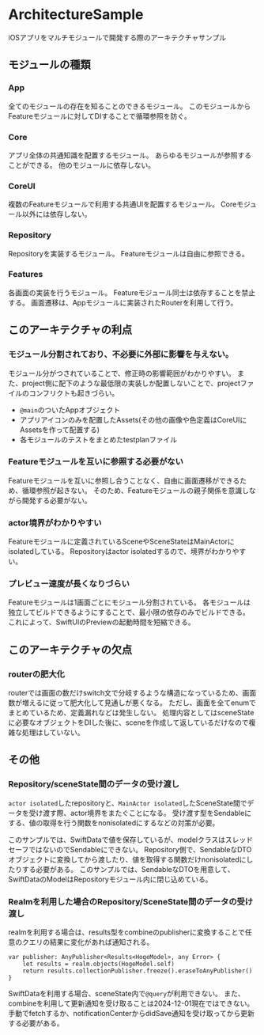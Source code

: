 # ArchitectureSample
iOSアプリをマルチモジュールで開発する際のアーキテクチャサンプル

## モジュールの種類
### App
全てのモジュールの存在を知ることのできるモジュール。
このモジュールからFeatureモジュールに対してDIすることで循環参照を防ぐ。

### Core
アプリ全体の共通知識を配置するモジュール。
あらゆるモジュールが参照することができる。
他のモジュールに依存しない。

### CoreUI
複数のFeatureモジュールで利用する共通UIを配置するモジュール。
Coreモジュール以外には依存しない。

### Repository
Repositoryを実装するモジュール。
Featureモジュールは自由に参照できる。

### Features
各画面の実装を行うモジュール。
Featureモジュール同士は依存することを禁止する。
画面遷移は、Appモジュールに実装されたRouterを利用して行う。

## このアーキテクチャの利点
### モジュール分割されており、不必要に外部に影響を与えない。
モジュール分がつされていることで、修正時の影響範囲がわかりやすい。
また、project側に配下のような最低限の実装しか配置しないことで、projectファイルのコンフリクトも起きづらい。
- `@main`のついたAppオブジェクト
- アプリアイコンのみを配置したAssets(その他の画像や色定義はCoreUIにAssetsを作って配置する)
- 各モジュールのテストをまとめたtestplanファイル

### Featureモジュールを互いに参照する必要がない
Featureモジュールを互いに参照し合うことなく、自由に画面遷移ができるため、循環参照が起きない。
そのため、Featureモジュールの親子関係を意識しながら開発する必要がない。

### actor境界がわかりやすい
Featureモジュールに定義されているSceneやSceneStateはMainActorにisolatedしている。
Repositoryはactor isolatedするので、境界がわかりやすい。

### プレビュー速度が長くなりづらい
Featureモジュールは1画面ごとにモジュール分割されている。
各モジュールは独立してビルドできるようにすることで、最小限の依存のみでビルドできる。
これによって、SwiftUIのPreviewの起動時間を短縮できる。

## このアーキテクチャの欠点
### routerの肥大化
routerでは画面の数だけswitch文で分岐するような構造になっているため、画面数が増えるに従って肥大化して見通しが悪くなる。
ただし、画面を全てenumでまとめているため、定義漏れなどは発生しない。
処理内容としてはsceneStateに必要なオブジェクトをDIした後に、sceneを作成して返しているだけなので複雑な処理はしていない。

## その他
### Repository/sceneState間のデータの受け渡し
`actor isolated`したrepositoryと、`MainActor isolated`したSceneState間でデータを受け渡す際、actor境界をまたぐことになる。
受け渡す型をSendableにする、値の取得を行う関数をnonisolatedにするなどの対策が必要。

このサンプルでは、SwiftDataで値を保存しているが、modelクラスはスレッドセーフではないのでSendableにできない。
Repository側で、SendableなDTOオブジェクトに変換してから渡したり、値を取得する関数だけnonisolatedにしたりする必要がある。
このサンプルでは、SendableなDTOを用意して、SwiftDataのModelはRepositoryモジュール内に閉じ込めている。

### Realmを利用した場合のRepository/SceneState間のデータの受け渡し
realmを利用する場合は、results型をcombineのpublisherに変換することで任意のクエリの結果に変化があれば通知される。
```
var publisher: AnyPublisher<Results<HogeModel>, any Error> {
    let results = realm.objects(HogeModel.self)
    return results.collectionPublisher.freeze().eraseToAnyPublisher()
}
```

SwiftDataを利用する場合、sceneState内で`@query`が利用できない。
また、combineを利用して更新通知を受け取ることは2024-12-01現在ではできない。
手動でfetchするか、notificationCenterからdidSave通知を受け取ってから更新する必要がある。
